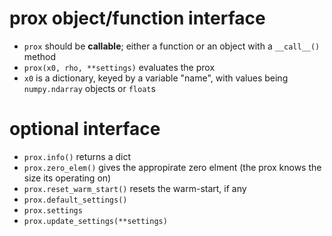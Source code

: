 # prox object/function interface

- `prox` should be **callable**; either a function or an object with
a `__call__()` method
- `prox(x0, rho, **settings)` evaluates the prox
- `x0` is a dictionary, keyed by a variable "name", with values
being `numpy.ndarray` objects or `float`s

# optional interface
- `prox.info()` returns a dict
- `prox.zero_elem()` gives the appropirate zero elment (the prox knows the size its operating on)
- `prox.reset_warm_start()` resets the warm-start, if any
- `prox.default_settings()`
- `prox.settings`
- `prox.update_settings(**settings)`

